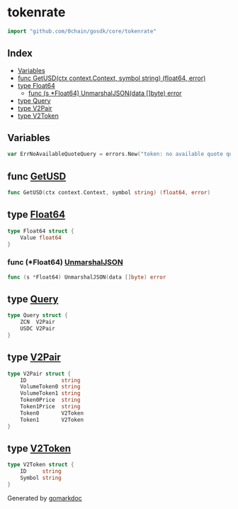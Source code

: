 <!-- Code generated by gomarkdoc. DO NOT EDIT -->

# tokenrate

```go
import "github.com/0chain/gosdk/core/tokenrate"
```

## Index

- [Variables](<#variables>)
- [func GetUSD\(ctx context.Context, symbol string\) \(float64, error\)](<#GetUSD>)
- [type Float64](<#Float64>)
  - [func \(s \*Float64\) UnmarshalJSON\(data \[\]byte\) error](<#Float64.UnmarshalJSON>)
- [type Query](<#Query>)
- [type V2Pair](<#V2Pair>)
- [type V2Token](<#V2Token>)


## Variables

<a name="ErrNoAvailableQuoteQuery"></a>

```go
var ErrNoAvailableQuoteQuery = errors.New("token: no available quote query service")
```

<a name="GetUSD"></a>
## func [GetUSD](<https://github.com/0chain/gosdk/blob/doc/initial/core/tokenrate/tokenrate.go#L24>)

```go
func GetUSD(ctx context.Context, symbol string) (float64, error)
```



<a name="Float64"></a>
## type [Float64](<https://github.com/0chain/gosdk/blob/doc/initial/core/tokenrate/bancor.go#L122-L124>)



```go
type Float64 struct {
    Value float64
}
```

<a name="Float64.UnmarshalJSON"></a>
### func \(\*Float64\) [UnmarshalJSON](<https://github.com/0chain/gosdk/blob/doc/initial/core/tokenrate/bancor.go#L126>)

```go
func (s *Float64) UnmarshalJSON(data []byte) error
```



<a name="Query"></a>
## type [Query](<https://github.com/0chain/gosdk/blob/doc/initial/core/tokenrate/uniswap.go#L28-L31>)



```go
type Query struct {
    ZCN  V2Pair
    USDC V2Pair
}
```

<a name="V2Pair"></a>
## type [V2Pair](<https://github.com/0chain/gosdk/blob/doc/initial/core/tokenrate/uniswap.go#L13-L21>)



```go
type V2Pair struct {
    ID           string
    VolumeToken0 string
    VolumeToken1 string
    Token0Price  string
    Token1Price  string
    Token0       V2Token
    Token1       V2Token
}
```

<a name="V2Token"></a>
## type [V2Token](<https://github.com/0chain/gosdk/blob/doc/initial/core/tokenrate/uniswap.go#L23-L26>)



```go
type V2Token struct {
    ID     string
    Symbol string
}
```

Generated by [gomarkdoc](<https://github.com/princjef/gomarkdoc>)
